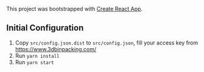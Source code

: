 This project was bootstrapped with [Create React App](https://github.com/facebook/create-react-app).

## Initial Configuration

1. Copy `src/config.json.dist` to `src/config.json`, fill your access key from https://www.3dbinpacking.com/
2. Run `yarn install`
3. Run `yarn start`

